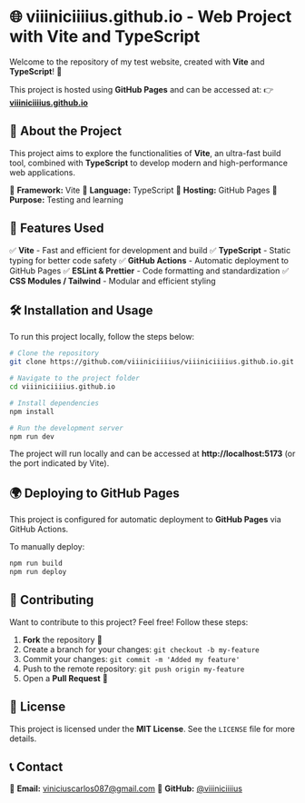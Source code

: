# 🌐 viiiniciiiius.github.io - Web Project with Vite and TypeScript

Welcome to the repository of my test website, created with **Vite** and **TypeScript**! 🚀

This project is hosted using **GitHub Pages** and can be accessed at:
👉 **[viiiniciiiius.github.io](https://viiiniciiiius.github.io)**

## 📌 About the Project

This project aims to explore the functionalities of **Vite**, an ultra-fast build tool, combined with **TypeScript** to develop modern and high-performance web applications.

🔹 **Framework:** Vite
🔹 **Language:** TypeScript
🔹 **Hosting:** GitHub Pages
🔹 **Purpose:** Testing and learning

## 🚀 Features Used

✅ **Vite** - Fast and efficient for development and build
✅ **TypeScript** - Static typing for better code safety
✅ **GitHub Actions** - Automatic deployment to GitHub Pages
✅ **ESLint & Prettier** - Code formatting and standardization
✅ **CSS Modules / Tailwind** - Modular and efficient styling

## 🛠️ Installation and Usage

To run this project locally, follow the steps below:

```bash
# Clone the repository
git clone https://github.com/viiiniciiiius/viiiniciiiius.github.io.git

# Navigate to the project folder
cd viiiniciiiius.github.io

# Install dependencies
npm install

# Run the development server
npm run dev
```

The project will run locally and can be accessed at **http://localhost:5173** (or the port indicated by Vite).

## 🌍 Deploying to GitHub Pages

This project is configured for automatic deployment to **GitHub Pages** via GitHub Actions.

To manually deploy:

```bash
npm run build
npm run deploy
```

## 🤝 Contributing

Want to contribute to this project? Feel free! Follow these steps:

1. **Fork** the repository 🍴
2. Create a branch for your changes: `git checkout -b my-feature`
3. Commit your changes: `git commit -m 'Added my feature'`
4. Push to the remote repository: `git push origin my-feature`
5. Open a **Pull Request** 🚀

## 📜 License

This project is licensed under the **MIT License**. See the `LICENSE` file for more details.

## 📞 Contact

📧 **Email:** viniciuscarlos087@gmail.com
🐙 **GitHub:** [@viiiniciiiius](https://github.com/viiiniciiiius)
